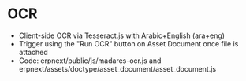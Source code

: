 # OCR

- Client-side OCR via Tesseract.js with Arabic+English (ara+eng)
- Trigger using the "Run OCR" button on Asset Document once file is attached
- Code: erpnext/public/js/madares-ocr.js and erpnext/assets/doctype/asset_document/asset_document.js
